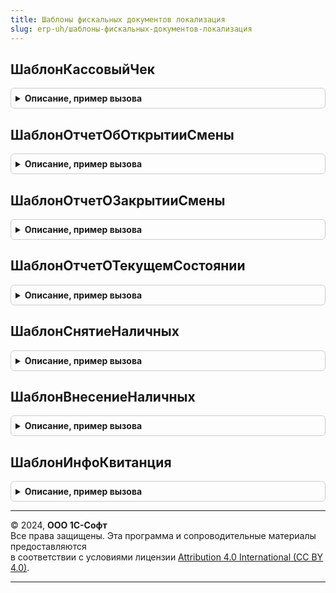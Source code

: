 ```yaml
---
title: Шаблоны фискальных документов локализация
slug: erp-uh/шаблоны-фискальных-документов-локализация
---
```



## ШаблонКассовыйЧек
<details style="margin: 1em 0; padding: 0.5em; border: 1px solid #ccc; border-radius: 6px;">

<summary style="font-weight: bold; cursor: pointer;">Описание, пример вызова</summary>

```bsl

// Генерирует шаблон кассового чека, по данным операции фискализации чека
//
// Параметры:
//   Шаблон - см. ШаблоныФискальныхДокументов.НовыйШаблон
//   Данные - см. ОборудованиеЧекопечатающиеУстройстваКлиентСервер.ПараметрыОперацииФискализацииЧека
//   ФискальнаяОперация - Структура
//   Параметры - см. ШаблоныФискальныхДокументов.ПараметрыШаблонаФискальногоДокумента
//
Процедура ШаблонКассовыйЧек(Шаблон, Данные, ФискальнаяОперация, Параметры) Экспорт
```

Пример вызова
```bsl
ШаблоныФискальныхДокументовЛокализация.ШаблонКассовыйЧек(Шаблон, Данные, ФискальнаяОперация, Параметры) 
```
</details>

## ШаблонОтчетОбОткрытииСмены
<details style="margin: 1em 0; padding: 0.5em; border: 1px solid #ccc; border-radius: 6px;">

<summary style="font-weight: bold; cursor: pointer;">Описание, пример вызова</summary>

```bsl

// Генерирует шаблон отчета об открытии смены
//
// Параметры:
//   Шаблон - см. ШаблоныФискальныхДокументов.НовыйШаблон
//   Данные - см. ОборудованиеЧекопечатающиеУстройстваКлиентСервер.ПараметрыОткрытияЗакрытияСмены
//   Параметры - см. ШаблоныФискальныхДокументов.ПараметрыШаблонаФискальногоДокумента
//
Процедура ШаблонОтчетОбОткрытииСмены(Шаблон, Данные, Параметры) Экспорт
```

Пример вызова
```bsl
ШаблоныФискальныхДокументовЛокализация.ШаблонОтчетОбОткрытииСмены(Шаблон, Данные, Параметры) 
```
</details>

## ШаблонОтчетОЗакрытииСмены
<details style="margin: 1em 0; padding: 0.5em; border: 1px solid #ccc; border-radius: 6px;">

<summary style="font-weight: bold; cursor: pointer;">Описание, пример вызова</summary>

```bsl

// Генерирует шаблон отчета о закрытии смены
//
// Параметры:
//   Шаблон - см. ШаблоныФискальныхДокументов.НовыйШаблон
//   Данные - см. ОборудованиеЧекопечатающиеУстройстваКлиентСервер.ПараметрыОткрытияЗакрытияСмены
//   Параметры - см. ШаблоныФискальныхДокументов.ПараметрыШаблонаФискальногоДокумента
//
Процедура ШаблонОтчетОЗакрытииСмены(Шаблон, Данные, Параметры) Экспорт
```

Пример вызова
```bsl
ШаблоныФискальныхДокументовЛокализация.ШаблонОтчетОЗакрытииСмены(Шаблон, Данные, Параметры) 
```
</details>

## ШаблонОтчетОТекущемСостоянии
<details style="margin: 1em 0; padding: 0.5em; border: 1px solid #ccc; border-radius: 6px;">

<summary style="font-weight: bold; cursor: pointer;">Описание, пример вызова</summary>

```bsl

// Генерирует шаблон отчета о текущем состоянии
//
// Параметры:
//   Шаблон - см. ШаблоныФискальныхДокументов.НовыйШаблон
//   Данные - см. ОборудованиеЧекопечатающиеУстройстваКлиентСервер.ПараметрыВыполненияОперации
//   Параметры - см. ШаблоныФискальныхДокументов.ПараметрыШаблонаФискальногоДокумента
//
Процедура ШаблонОтчетОТекущемСостоянии(Шаблон, Данные, Параметры) Экспорт
```

Пример вызова
```bsl
ШаблоныФискальныхДокументовЛокализация.ШаблонОтчетОТекущемСостоянии(Шаблон, Данные, Параметры) 
```
</details>

## ШаблонСнятиеНаличных
<details style="margin: 1em 0; padding: 0.5em; border: 1px solid #ccc; border-radius: 6px;">

<summary style="font-weight: bold; cursor: pointer;">Описание, пример вызова</summary>

```bsl

// Генерирует шаблон отчета о снятии наличных
//
// Параметры:
//   Шаблон - см. ШаблоныФискальныхДокументов.НовыйШаблон
//   Данные - см. ОборудованиеЧекопечатающиеУстройстваКлиентСервер.ПараметрыИнкассации
//   Параметры - см. ШаблоныФискальныхДокументов.ПараметрыШаблонаФискальногоДокумента
//
Процедура ШаблонСнятиеНаличных(Шаблон, Данные, Параметры) Экспорт
```

Пример вызова
```bsl
ШаблоныФискальныхДокументовЛокализация.ШаблонСнятиеНаличных(Шаблон, Данные, Параметры) 
```
</details>

## ШаблонВнесениеНаличных
<details style="margin: 1em 0; padding: 0.5em; border: 1px solid #ccc; border-radius: 6px;">

<summary style="font-weight: bold; cursor: pointer;">Описание, пример вызова</summary>

```bsl

// Генерирует шаблон отчета о внесении наличных
//
// Параметры:
//   Шаблон - см. ШаблоныФискальныхДокументов.НовыйШаблон
//   Данные - см. ОборудованиеЧекопечатающиеУстройстваКлиентСервер.ПараметрыИнкассации
//   Параметры - см. ШаблоныФискальныхДокументов.ПараметрыШаблонаФискальногоДокумента
//
Процедура ШаблонВнесениеНаличных(Шаблон, Данные, Параметры) Экспорт
```

Пример вызова
```bsl
ШаблоныФискальныхДокументовЛокализация.ШаблонВнесениеНаличных(Шаблон, Данные, Параметры) 
```
</details>

## ШаблонИнфоКвитанция
<details style="margin: 1em 0; padding: 0.5em; border: 1px solid #ccc; border-radius: 6px;">

<summary style="font-weight: bold; cursor: pointer;">Описание, пример вызова</summary>

```bsl

// Генерирует шаблон отчета о инфо квитанции
//
// Параметры:
//   Шаблон - см. ШаблоныФискальныхДокументов.НовыйШаблон
//   Данные - см. ОборудованиеЧекопечатающиеУстройстваКлиентСервер.ПараметрыВыполненияОперации
//   Параметры - см. ШаблоныФискальныхДокументов.ПараметрыШаблонаФискальногоДокумента
//
Процедура ШаблонИнфоКвитанция(Шаблон, Данные, Параметры) Экспорт
```

Пример вызова
```bsl
ШаблоныФискальныхДокументовЛокализация.ШаблонИнфоКвитанция(Шаблон, Данные, Параметры) 
```
</details>

---

© 2024, **ООО 1С-Софт**  
Все права защищены. Эта программа и сопроводительные материалы предоставляются  
в соответствии с условиями лицензии [Attribution 4.0 International (CC BY 4.0)](https://creativecommons.org/licenses/by/4.0/legalcode).

---
